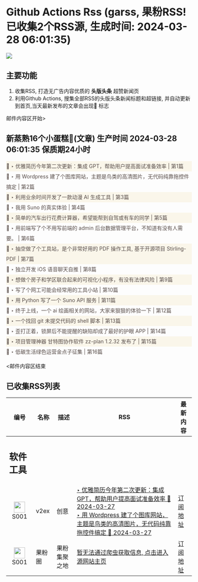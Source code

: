 # Github Actions Rss (garss, 果粉RSS! 已收集2个RSS源, 生成时间: 2024-03-28 06:01:35)

![](https://cdn.jsdelivr.net/gh/xinkeji/garss/_media/ga-rss.png)



## 主要功能
1. 收集RSS, 打造无广告内容优质的 **头版头条** 超赞新闻页
2. 利用Github Actions, 搜集全部RSS的头版头条新闻标题和超链接, 并自动更新到首页,当天最新发布的文章会出现🌈 标志

邮件内容区开始>
<h2>新蒸熟16个小蛋糕🍰(文章) 生产时间 2024-03-28 06:01:35 保质期24小时</h2>

<div style='line-height:3;background-color:#FAF6EA;' ><a href='https://www.v2ex.com/t/1027613#reply0' style="line-height:2;text-decoration:none;display:block;color:#584D49;">🌈 ‣ 优雅简历今年第二次更新：集成 GPT，帮助用户提高面试准备效率 | 第1篇</a></div><div style='line-height:3;' ><a href='https://www.v2ex.com/t/1027606#reply0' style="line-height:2;text-decoration:none;display:block;color:#584D49;">🌈 ‣ 用 Wordpress 建了个图库网站，主题是鸟类的高清图片，无代码纯靠拖控件搞定 | 第2篇</a></div><div style='line-height:3;background-color:#FAF6EA;' ><a href='https://www.v2ex.com/t/1027587#reply5' style="line-height:2;text-decoration:none;display:block;color:#584D49;">🌈 ‣ 利用业余时间开发了一款动漫 AI 生成工具 | 第3篇</a></div><div style='line-height:3;' ><a href='https://www.v2ex.com/t/1027574#reply5' style="line-height:2;text-decoration:none;display:block;color:#584D49;">🌈 ‣ 我用 Suno 的真实体验 | 第4篇</a></div><div style='line-height:3;background-color:#FAF6EA;' ><a href='https://www.v2ex.com/t/1027379#reply22' style="line-height:2;text-decoration:none;display:block;color:#584D49;">🌈 ‣ 简单的汽车出行花费计算器，希望能帮到自驾或有车的同学 | 第5篇</a></div><div style='line-height:3;' ><a href='https://www.v2ex.com/t/1027512#reply8' style="line-height:2;text-decoration:none;display:block;color:#584D49;">🌈 ‣ 用前端写了个不用写前端的 admin 后台数据管理平台，不知道有没有人需要。 | 第6篇</a></div><div style='line-height:3;background-color:#FAF6EA;' ><a href='https://www.v2ex.com/t/1027582#reply0' style="line-height:2;text-decoration:none;display:block;color:#584D49;">🌈 ‣ 抽空做了个工具站，是个非常好用的 PDF 操作工具, 基于开源项目 Stirling-PDF | 第7篇</a></div><div style='line-height:3;' ><a href='https://www.v2ex.com/t/1027577#reply0' style="line-height:2;text-decoration:none;display:block;color:#584D49;">🌈 ‣ 独立开发 iOS 语音聊天自推 | 第8篇</a></div><div style='line-height:3;background-color:#FAF6EA;' ><a href='https://www.v2ex.com/t/1027403#reply9' style="line-height:2;text-decoration:none;display:block;color:#584D49;">🌈 ‣ 想做个房子和学区联合起来的可视化小程序，有没有法律风险 | 第9篇</a></div><div style='line-height:3;' ><a href='https://www.v2ex.com/t/1027444#reply2' style="line-height:2;text-decoration:none;display:block;color:#584D49;">🌈 ‣ 写了个网工可能会经常用的工具小站 | 第10篇</a></div><div style='line-height:3;background-color:#FAF6EA;' ><a href='https://www.v2ex.com/t/1027389#reply2' style="line-height:2;text-decoration:none;display:block;color:#584D49;">🌈 ‣ 用 Python 写了一个 Suno API 服务 | 第11篇</a></div><div style='line-height:3;' ><a href='https://www.v2ex.com/t/1027407#reply2' style="line-height:2;text-decoration:none;display:block;color:#584D49;">🌈 ‣ 终于上线，一个 ai 绘画相关的网站，大家来狠狠的体验一下 | 第12篇</a></div><div style='line-height:3;background-color:#FAF6EA;' ><a href='https://www.v2ex.com/t/1027406#reply0' style="line-height:2;text-decoration:none;display:block;color:#584D49;">🌈 ‣ 一个找回 git 未提交代码的 shell 脚本 | 第13篇</a></div><div style='line-height:3;' ><a href='https://www.v2ex.com/t/1027399#reply0' style="line-height:2;text-decoration:none;display:block;color:#584D49;">🌈 ‣ 歪打正着，锁屏后不能提醒的缺陷却成了最好的护眼 APP | 第14篇</a></div><div style='line-height:3;background-color:#FAF6EA;' ><a href='https://www.v2ex.com/t/1027355#reply5' style="line-height:2;text-decoration:none;display:block;color:#584D49;">🌈 ‣ 项目管理神器 甘特图协作软件 zz-plan 1.2.32 发布了 | 第15篇</a></div><div style='line-height:3;' ><a href='https://www.v2ex.com/t/1027342#reply2' style="line-height:2;text-decoration:none;display:block;color:#584D49;">🌈 ‣ 低碳生活绿色运营金点子征集 | 第16篇</a></div>

<邮件内容区结束

## 已收集RSS列表

| 编号 | 名称 | 描述 | RSS | 最新内容 |
| --- | --- | --- | --- | --- |
| <h2 id="软件工具">软件工具</h2> |  |   |  |  |
| <div id="S001" style="text-align: center;"><img src="https://cdn.jsdelivr.net/gh/zhaoolee/garss/_media/favicon/S001.png" width="30px" style="width:30px;height: auto;"/><br><span>S001</span></div> | v2ex | 创意 | [‣ 优雅简历今年第二次更新：集成 GPT，帮助用户提高面试准备效率 🌈 2024-03-27](https://www.v2ex.com/t/1027613#reply0)<br/>[‣ 用 Wordpress 建了个图库网站，主题是鸟类的高清图片，无代码纯靠拖控件搞定 🌈 2024-03-27](https://www.v2ex.com/t/1027606#reply0) | [订阅地址](https://www.v2ex.com/feed/tab/creative.xml) |
| <div id="S001" style="text-align: center;"><img src="https://cdn.jsdelivr.net/gh/zhaoolee/garss/_media/favicon/S001.png" width="30px" style="width:30px;height: auto;"/><br><span>S001</span></div> | 果粉圈 | 果粉集聚之地 | [暂无法通过爬虫获取信息, 点击进入源网站主页](https://g0f.cn) | [订阅地址](https://g0f.cn/rss.xml) |



